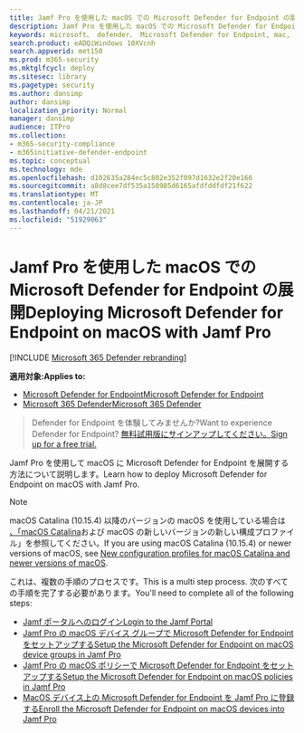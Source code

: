 ```yaml
---
title: Jamf Pro を使用した macOS での Microsoft Defender for Endpoint の展開
description: Jamf Pro を使用した macOS での Microsoft Defender for Endpoint の展開
keywords: microsoft、 defender、 Microsoft Defender for Endpoint, mac, installation, deploy, uninstallation, intune, jamfpro, macos, catalina, mojave, high sierra
search.product: eADQiWindows 10XVcnh
search.appverid: met150
ms.prod: m365-security
ms.mktglfcycl: deploy
ms.sitesec: library
ms.pagetype: security
ms.author: dansimp
author: dansimp
localization_priority: Normal
manager: dansimp
audience: ITPro
ms.collection:
- m365-security-compliance
- m365initiative-defender-endpoint
ms.topic: conceptual
ms.technology: mde
ms.openlocfilehash: d102635a284ec5c802e352f097d1632e2f20e166
ms.sourcegitcommit: a8d8cee7df535a150985d6165afdfddfdf21f622
ms.translationtype: MT
ms.contentlocale: ja-JP
ms.lasthandoff: 04/21/2021
ms.locfileid: "51929063"
---
```

# <a name="deploying-microsoft-defender-for-endpoint-on-macos-with-jamf-pro"></a><span data-ttu-id="2abfb-104">Jamf Pro を使用した macOS での Microsoft Defender for Endpoint の展開</span><span class="sxs-lookup"><span data-stu-id="2abfb-104">Deploying Microsoft Defender for Endpoint on macOS with Jamf Pro</span></span>

[!INCLUDE [Microsoft 365 Defender rebranding](../../includes/microsoft-defender.md)]


<span data-ttu-id="2abfb-105">**適用対象:**</span><span class="sxs-lookup"><span data-stu-id="2abfb-105">**Applies to:**</span></span>
- [<span data-ttu-id="2abfb-106">Microsoft Defender for Endpoint</span><span class="sxs-lookup"><span data-stu-id="2abfb-106">Microsoft Defender for Endpoint</span></span>](https://go.microsoft.com/fwlink/p/?linkid=2154037)
- [<span data-ttu-id="2abfb-107">Microsoft 365 Defender</span><span class="sxs-lookup"><span data-stu-id="2abfb-107">Microsoft 365 Defender</span></span>](https://go.microsoft.com/fwlink/?linkid=2118804)

><span data-ttu-id="2abfb-108">Defender for Endpoint を体験してみませんか?</span><span class="sxs-lookup"><span data-stu-id="2abfb-108">Want to experience Defender for Endpoint?</span></span> [<span data-ttu-id="2abfb-109">無料試用版にサインアップしてください。</span><span class="sxs-lookup"><span data-stu-id="2abfb-109">Sign up for a free trial.</span></span>](https://www.microsoft.com/microsoft-365/windows/microsoft-defender-atp?ocid=docs-wdatp-investigateip-abovefoldlink)

<span data-ttu-id="2abfb-110">Jamf Pro を使用して macOS に Microsoft Defender for Endpoint を展開する方法について説明します。</span><span class="sxs-lookup"><span data-stu-id="2abfb-110">Learn how to deploy Microsoft Defender for Endpoint on macOS with Jamf Pro.</span></span>

> [!NOTE]
> <span data-ttu-id="2abfb-111">macOS Catalina (10.15.4) 以降のバージョンの macOS を使用している場合は [、「macOS Catalina](https://docs.microsoft.com/microsoft-365/security/defender-endpoint/mac-sysext-policies)および macOS の新しいバージョンの新しい構成プロファイル」を参照してください。</span><span class="sxs-lookup"><span data-stu-id="2abfb-111">If you are using macOS Catalina (10.15.4) or newer versions of macOS, see [New configuration profiles for macOS Catalina and newer versions of macOS](https://docs.microsoft.com/microsoft-365/security/defender-endpoint/mac-sysext-policies).</span></span>

<span data-ttu-id="2abfb-112">これは、複数の手順のプロセスです。</span><span class="sxs-lookup"><span data-stu-id="2abfb-112">This is a multi step process.</span></span> <span data-ttu-id="2abfb-113">次のすべての手順を完了する必要があります。</span><span class="sxs-lookup"><span data-stu-id="2abfb-113">You'll need to complete all of the following steps:</span></span>

- [<span data-ttu-id="2abfb-114">Jamf ポータルへのログイン</span><span class="sxs-lookup"><span data-stu-id="2abfb-114">Login to the Jamf Portal</span></span>](mac-install-jamfpro-login.md)
- [<span data-ttu-id="2abfb-115">Jamf Pro の macOS デバイス グループで Microsoft Defender for Endpoint をセットアップする</span><span class="sxs-lookup"><span data-stu-id="2abfb-115">Setup the Microsoft Defender for Endpoint on macOS device groups in Jamf Pro</span></span>](mac-jamfpro-device-groups.md)
- [<span data-ttu-id="2abfb-116">Jamf Pro の macOS ポリシーで Microsoft Defender for Endpoint をセットアップする</span><span class="sxs-lookup"><span data-stu-id="2abfb-116">Setup the Microsoft Defender for Endpoint on macOS policies in Jamf Pro</span></span>](mac-jamfpro-policies.md)
- [<span data-ttu-id="2abfb-117">MacOS デバイス上の Microsoft Defender for Endpoint を Jamf Pro に登録する</span><span class="sxs-lookup"><span data-stu-id="2abfb-117">Enroll the Microsoft Defender for Endpoint on macOS devices into Jamf Pro</span></span>](mac-jamfpro-enroll-devices.md)




